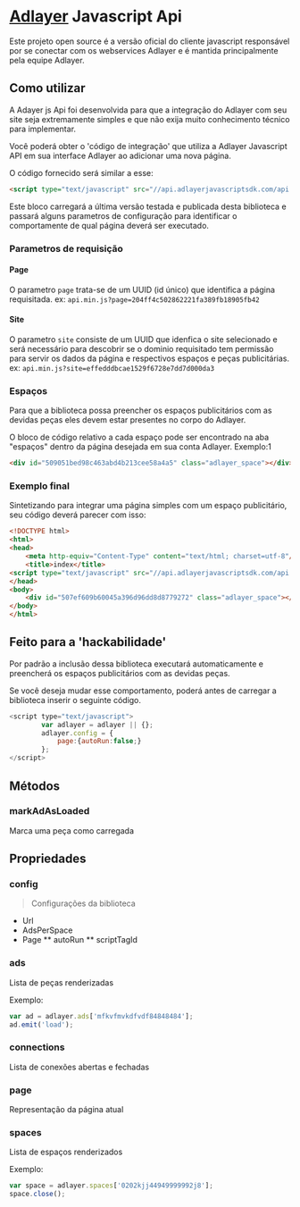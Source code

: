 # [Adlayer](http://adlayer.com.br) Javascript Api
Este projeto open source é a versão oficial do cliente javascript responsável por se conectar com os webservices Adlayer e é mantida principalmente pela equipe Adlayer.


## Como utilizar
A Adayer js Api foi desenvolvida para que a integração do Adlayer com seu site seja extremamente simples e que não exija muito conhecimento técnico para implementar.

Você poderá obter o 'código de integração' que utiliza a Adlayer Javascript API em sua interface Adlayer ao adicionar uma nova página.

O código fornecido será similar a esse:
```html
<script type="text/javascript" src="//api.adlayerjavascriptsdk.com/api.min.js?page=204ff4c502862221fa389fb18905fb42&site=effedddbcae1529f6728e7dd7d000da3" async="true" language="javascript" id="adlayerScript"></script>
```

Este bloco carregará a última versão testada e publicada desta biblioteca e passará alguns parametros de configuração para identificar o comportamente de qual página deverá ser executado.

### Parametros de requisição
#### Page
O parametro ```page``` trata-se de um UUID (id único) que identifica a página requisitada.
ex: ```api.min.js?page=204ff4c502862221fa389fb18905fb42```

#### Site
O parametro ```site``` consiste de um UUID que idenfica o site selecionado e será necessário para descobrir se o dominio requisitado tem permissão para servir os dados da página e respectivos espaços e peças publicitárias.
ex: ```api.min.js?site=effedddbcae1529f6728e7dd7d000da3```

### Espaços
Para que a biblioteca possa preencher os espaços publicitários com as devidas peças eles devem estar presentes no corpo do Adlayer.

O bloco de código relativo a cada espaço pode ser encontrado na aba "espaços" dentro da página desejada em sua conta Adlayer.
Exemplo:1
```html
<div id="509051bed98c463abd4b213cee58a4a5" class="adlayer_space"></div>
```

### Exemplo final
Sintetizando para integrar uma página simples com um espaço publicitário, seu código deverá parecer com isso:
```html
<!DOCTYPE html>
<html>
<head>
	<meta http-equiv="Content-Type" content="text/html; charset=utf-8"/>
	<title>index</title>
<script type="text/javascript" src="//api.adlayerjavascriptsdk.com/api.min.js?page=204ff4c502862221fa389fb18905fb42&site=effedddbcae1529f6728e7dd7d000da3" async="true" language="javascript" id="adlayerScript"></script>
</head>
<body>
	<div id="507ef609b60045a396d96dd8d8779272" class="adlayer_space"></div>
</body>
</html>
```


## Feito para a 'hackabilidade'
Por padrão a inclusão dessa biblioteca executará automaticamente e preencherá os espaços publicitários com as devidas peças.

Se você deseja mudar esse comportamento, poderá antes de carregar a biblioteca inserir o seguinte código.
```javascript
<script type="text/javascript">
		var adlayer = adlayer || {};
		adlayer.config = {
			page:{autoRun:false;}
		};
</script>
```


## Métodos

### markAdAsLoaded

Marca uma peça como carregada


## Propriedades


### config
> Configurações da biblioteca

* Url 
* AdsPerSpace 
* Page 
** autoRun
** scriptTagId


### ads

Lista de peças renderizadas

Exemplo:

```javascript
var ad = adlayer.ads['mfkvfmvkdfvdf84848484'];
ad.emit('load');
```

### connections

Lista de conexões abertas e fechadas

### page

Representação da página atual

### spaces

Lista de espaços renderizados

Exemplo:
```javascript
var space = adlayer.spaces['0202kjj44949999992j8'];
space.close();
```